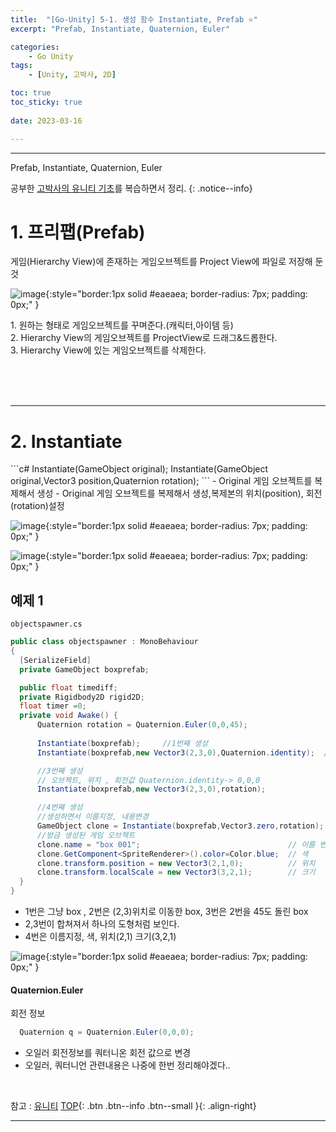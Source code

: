 ```yaml
---
title:  "[Go-Unity] 5-1. 생성 함수 Instantiate, Prefab ⭐"
excerpt: "Prefab, Instantiate, Quaternion, Euler"

categories:
    - Go Unity
tags:
    - [Unity, 고박사, 2D]

toc: true
toc_sticky: true
 
date: 2023-03-16

---
```

- - -

Prefab, Instantiate, Quaternion, Euler  

공부한 [고박사의 유니티 기초](https://www.inflearn.com/course/%EA%B3%A0%EB%B0%95%EC%82%AC-%EC%9C%A0%EB%8B%88%ED%8B%B0-%EA%B8%B0%EC%B4%88/dashboard)를 복습하면서 정리. 
{: .notice--info}


# 1. 프리팹(Prefab)
게임(Hierarchy View)에 존재하는 게임오브젝트를 Project View에 파일로 저장해 둔 것   


![image](https://user-images.githubusercontent.com/96651722/225916342-8ef7ca8a-0eed-447d-bcfb-ebc214825471.png){:style="border:1px solid #eaeaea; border-radius: 7px; padding: 0px;" }    

1.&nbsp;원하는 형태로 게임오브젝트를 꾸며준다.(캐릭터,아이템 등)  
2.&nbsp;Hierarchy View의 게임오브젝트를 ProjectView로 드래그&드롭한다.  
3.&nbsp;Hierarchy View에 있는 게임오브젝트를 삭제한다.  

<br><br><br>

---
# 2. Instantiate
<div class="notice--primary" markdown="1"> 
  ```c#
    Instantiate(GameObject original);
    Instantiate(GameObject original,Vector3 position,Quaternion rotation);
  ```
- Original 게임 오브젝트를 복제해서 생성  
- Original 게임 오브젝트를 복제해서 생성,복제본의 위치(position), 회전(rotation)설정

</div>

![image](https://user-images.githubusercontent.com/96651722/225640736-3355a815-cefb-4375-8807-2e8954151928.png){:style="border:1px solid #eaeaea; border-radius: 7px; padding: 0px;" }    


![image](https://user-images.githubusercontent.com/96651722/225641592-6bbf96af-b47b-4c5c-8ccf-927ce01a45fc.png){:style="border:1px solid #eaeaea; border-radius: 7px; padding: 0px;" }  

## 예제 1

`objectspawner.cs`
<div class="notice--primary" markdown="1"> 

  ```c#
public class objectspawner : MonoBehaviour
{
    [SerializeField]
    private GameObject boxprefab;

    public float timediff;
    private Rigidbody2D rigid2D;
    float timer =0;
    private void Awake() {
        Quaternion rotation = Quaternion.Euler(0,0,45);
        
        Instantiate(boxprefab);     //1번째 생성
        Instantiate(boxprefab,new Vector3(2,3,0),Quaternion.identity);  //2번째 생성

        //3번째 생성
        // 오브젝트, 위치 , 회전값 Quaternion.identity-> 0,0,0
        Instantiate(boxprefab,new Vector3(2,3,0),rotation);

        //4번째 생성
        //생성하면서 이름지정, 내용변경
        GameObject clone = Instantiate(boxprefab,Vector3.zero,rotation);
        //방금 생성된 게임 오브젝트
        clone.name = "box 001";                                 // 이름 변경
        clone.GetComponent<SpriteRenderer>().color=Color.blue;  // 색
        clone.transform.position = new Vector3(2,1,0);          // 위치
        clone.transform.localScale = new Vector3(3,2,1);        // 크기
    }
}
  ```
- 1번은 그냥 box , 2번은  (2,3)위치로 이동한 box, 3번은 2번을 45도 돌린 box
- 2,3번이 합쳐져서 하나의 도형처럼 보인다.
- 4번은 이름지정, 색, 위치(2,1) 크기(3,2,1)

</div> 

![image](https://user-images.githubusercontent.com/96651722/225645752-cf36fa1b-8b30-420f-a492-d3d9ceb48db4.png){:style="border:1px solid #eaeaea; border-radius: 7px; padding: 0px;" }  

#### Quaternion.Euler
회전 정보 

<div class="notice--primary" markdown="1">

  ```c#
    Quaternion q = Quaternion.Euler(0,0,0);
  ```
- 오일러 회전정보를 쿼터니온 회전 값으로 변경
- 오일러, 쿼터니언 관련내용은 나중에 한번 정리해야겠다..

</div>


<br>

참고 : [유니티](https://docs.unity3d.com/kr/)
[TOP](#){: .btn .btn--info .btn--small }{: .align-right}
<br>
- - -

